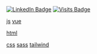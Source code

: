 [![LinkedIn Badge](https://img.shields.io/badge/LinkedIn-Profile-informational?style=for-the-badge&logo=linkedin&logoColor=white&color=0D76A8)](https://www.linkedin.com/in/hakan-akgül/)
[![Visits Badge](https://badges.pufler.dev/visits/hakan-akgul/hakan-akgul?style=for-the-badge)](https://github.com/hakan-akgul)

[js](https://img.shields.io/badge/Code-JavaScript-informational?style=for-the-badge&logo=JavaScript&logoColor=white&color=EFD81D)
[vue](https://img.shields.io/badge/Code-Vue-informational?style=for-the-badge&logo=VueJs&logoColor=white&color=42BF94)

[html](https://img.shields.io/badge/Code-Html-informational?style=for-the-badge&logo=html&logoColor=white&color=E96228)

[css](https://img.shields.io/badge/Code-css-informational?style=for-the-badge&logo=css&logoColor=white&color=2862E9)
[sass](https://img.shields.io/badge/Code-sass-informational?style=for-the-badge&logo=sass&logoColor=white&color=C76395)
[tailwind](https://img.shields.io/badge/Code-tailwindcss-informational?style=for-the-badge&logo=tailwindcss&logoColor=white&color=14BDB3)

